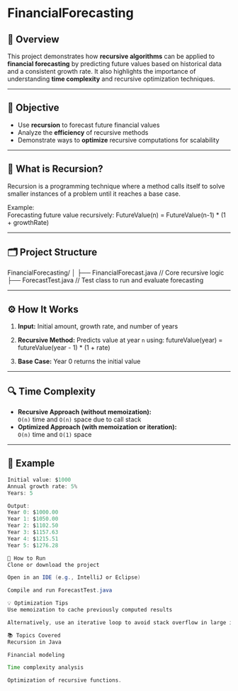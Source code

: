 # FinancialForecasting

## 💼 Overview

This project demonstrates how **recursive algorithms** can be applied to **financial forecasting** by predicting future values based on historical data and a consistent growth rate. It also highlights the importance of understanding **time complexity** and recursive optimization techniques.

---

## 🎯 Objective

- Use **recursion** to forecast future financial values
- Analyze the **efficiency** of recursive methods
- Demonstrate ways to **optimize** recursive computations for scalability

---

## 🔁 What is Recursion?

Recursion is a programming technique where a method calls itself to solve smaller instances of a problem until it reaches a base case.

Example:  
Forecasting future value recursively:
FutureValue(n) = FutureValue(n-1) * (1 + growthRate)

---

## 🗂️ Project Structure

FinancialForecasting/
│
├── FinancialForecast.java // Core recursive logic
├── ForecastTest.java // Test class to run and evaluate forecasting


---

## ⚙️ How It Works

1. **Input:** Initial amount, growth rate, and number of years
2. **Recursive Method:** Predicts value at year `n` using:
futureValue(year) = futureValue(year - 1) * (1 + rate)

3. **Base Case:** Year 0 returns the initial value

---

## 🔍 Time Complexity

- **Recursive Approach (without memoization):**  
`O(n)` time and `O(n)` space due to call stack
- **Optimized Approach (with memoization or iteration):**  
`O(n)` time and `O(1)` space

---

## 🧪 Example

```java
Initial value: $1000  
Annual growth rate: 5%  
Years: 5  

Output:
Year 0: $1000.00
Year 1: $1050.00
Year 2: $1102.50
Year 3: $1157.63
Year 4: $1215.51
Year 5: $1276.28

🚀 How to Run
Clone or download the project

Open in an IDE (e.g., IntelliJ or Eclipse)

Compile and run ForecastTest.java

💡 Optimization Tips
Use memoization to cache previously computed results

Alternatively, use an iterative loop to avoid stack overflow in large inputs

📚 Topics Covered
Recursion in Java

Financial modeling

Time complexity analysis

Optimization of recursive functions.
